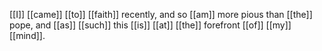 [[I]] [[came]] [[to]] [[faith]] recently, and so [[am]] more pious than [[the]] pope, and [[as]] [[such]] this [[is]] [[at]] [[the]] forefront [[of]] [[my]] [[mind]].